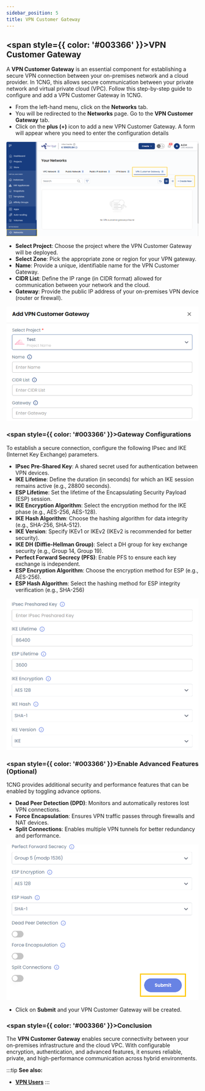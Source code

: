 ```yaml
---
sidebar_position: 5
title: VPN Customer Gateway
---
```

## <span style={{ color: '#003366' }}>VPN Customer Gateway</span>

A **VPN Customer Gateway** is an essential component for establishing a secure VPN connection between your on-premises network and a cloud provider. In 1CNG, this allows secure communication between your private network and virtual private cloud (VPC). Follow this step-by-step guide to configure and add a VPN Customer Gateway in 1CNG.

- From the left-hand menu, click on the **Networks** tab.
- You will be redirected to the **Networks** page. Go to the **VPN Customer Gateway** tab.
- Click on the **plus (+)** icon to add a new VPN Customer Gateway. A form will appear where you need to enter the configuration details

![alt text](images/vpn-customer-gateway.png)

- **Select Project**: Choose the project where the VPN Customer Gateway will be deployed.
- **Select Zone**: Pick the appropriate zone or region for your VPN gateway.
- **Name**: Provide a unique, identifiable name for the VPN Customer Gateway.
- **CIDR List**: Define the IP range (in CIDR format) allowed for communication between your network and the cloud.
- **Gateway**: Provide the public IP address of your on-premises VPN device (router or firewall).

![alt text](images/add-vpn-customer-gateway.png)
 
### <span style={{ color: '#003366' }}>Gateway Configurations</span>

To establish a secure connection, configure the following IPsec and IKE (Internet Key Exchange) parameters.

- **IPsec Pre-Shared Key**: A shared secret used for authentication between VPN devices.
- **IKE Lifetime**: Define the duration (in seconds) for which an IKE session remains active (e.g., 28800 seconds).
- **ESP Lifetime**: Set the lifetime of the Encapsulating Security Payload (ESP) session.
- **IKE Encryption Algorithm**: Select the encryption method for the IKE phase (e.g., AES-256, AES-128).
- **IKE Hash Algorithm**: Choose the hashing algorithm for data integrity (e.g., SHA-256, SHA-512).
- **IKE Version**: Specify IKEv1 or IKEv2 (IKEv2 is recommended for better security).
- **IKE DH (Diffie-Hellman Group)**: Select a DH group for key exchange security (e.g., Group 14, Group 19).
- **Perfect Forward Secrecy (PFS)**: Enable PFS to ensure each key exchange is independent.
- **ESP Encryption Algorithm**: Choose the encryption method for ESP (e.g., AES-256).
- **ESP Hash Algorithm**: Select the hashing method for ESP integrity verification (e.g., SHA-256)

![alt text](images/vpn_gate_3.png)

### <span style={{ color: '#003366' }}>Enable Advanced Features (Optional)</span>

1CNG provides additional security and performance features that can be enabled by toggling advance options.

- **Dead Peer Detection (DPD)**: Monitors and automatically restores lost VPN connections.
- **Force Encapsulation**: Ensures VPN traffic passes through firewalls and NAT devices.
- **Split Connections**: Enables multiple VPN tunnels for better redundancy and performance.

![alt text](images/vpn_gate_4.png)

- Click on **Submit** and your VPN Customer Gateway will be created.

### <span style={{ color: '#003366' }}>Conclusion</span>

The **VPN Customer Gateway** enables secure connectivity between your on-premises infrastructure and the cloud VPC. With configurable encryption, authentication, and advanced features, it ensures reliable, private, and high-performance communication across hybrid environments.

:::tip
**See also:**  
- **[VPN Users](./VPN%20Users.md)**
:::
